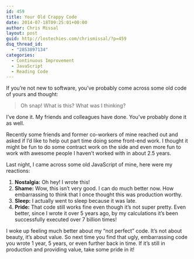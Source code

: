 ```yaml
---
id: 459
title: Your Old Crappy Code
date: 2014-07-18T09:25:01+00:00
author: Chris Missal
layout: post
guid: http://lostechies.com/chrismissal/?p=459
dsq_thread_id:
  - "2853897134"
categories:
  - Continuous Improvement
  - JavaScript
  - Reading Code
---
```

If you&#8217;re not new to software, you&#8217;ve probably come across some old code of yours and thought:

> Oh snap! What is this? What was I thinking?

I&#8217;ve done it. My friends and colleagues have done. You&#8217;ve probably done it as well.

Recently some friends and former co-workers of mine reached out and asked if I&#8217;d like to help out part time doing some front-end work. I thought it might be fun to do some contract work on the side and even more fun to work with awesome people I haven&#8217;t worked with in about 2.5 years.

Last night, I came across some old JavaScript of mine, here were my reactions:

  1. **Nostalgia:** <quote>Oh hey! I wrote this!</quote>
  2. **Shame:** <quote>Wow, this isn&#8217;t very good. I can do much better now. How embarrassing to think that I once thought this was production worthy.<quote>
  3. **Sleep:** I actually went to sleep because it was late.
  4. **Pride:** That code still works fine even though it&#8217;s not super pretty. Even better, since I wrote it over 5 years ago, by my calculations it&#8217;s been successfully executed over 7 billion times!

I woke up feeling much better about my &#8220;not perfect&#8221; code. It&#8217;s not about beauty, it&#8217;s about value. So next time you find that ugly, embarrassing code you wrote 1 year, 5 years, or even further back in time. If it&#8217;s still in production and providing value, take some pride in it!